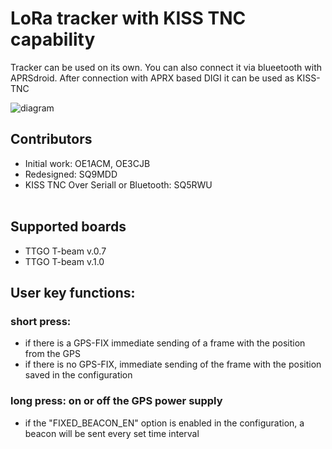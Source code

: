 # LoRa tracker with KISS TNC capability

Tracker can be used on its own. 
You can also connect it via blueetooth with APRSdroid.
After connection with APRX based DIGI it can be used as KISS-TNC

![diagram](https://github.com/SQ9MDD/TTGO-T-Beam-LoRa-APRS/blob/master/img/digi-schemat.png)

## Contributors
* Initial work: OE1ACM, OE3CJB<br>
* Redesigned: SQ9MDD<br>
* KISS TNC Over Seriall or Bluetooth: SQ5RWU<br><br>

## Supported boards
* TTGO T-beam v.0.7
* TTGO T-beam v.1.0 


## User key functions:
### short press:
* if there is a GPS-FIX immediate sending of a frame with the position from the GPS
* if there is no GPS-FIX, immediate sending of the frame with the position saved in the configuration

### long press: on or off the GPS power supply 
* if the "FIXED_BEACON_EN" option is enabled in the configuration, a beacon will be sent every set time interval

